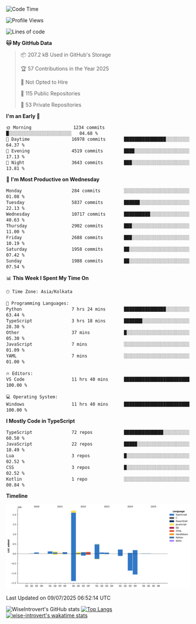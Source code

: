 <!--START_SECTION:waka-->
![Code Time](http://img.shields.io/badge/Code%20Time-2%2C384%20hrs%2017%20mins-blue)

![Profile Views](http://img.shields.io/badge/Profile%20Views-5-blue)

![Lines of code](https://img.shields.io/badge/From%20Hello%20World%20I%27ve%20Written-3.9%20million%20lines%20of%20code-blue)

**🐱 My GitHub Data** 

> 📦 207.2 kB Used in GitHub's Storage 
 > 
> 🏆 57 Contributions in the Year 2025
 > 
> 🚫 Not Opted to Hire
 > 
> 📜 115 Public Repositories 
 > 
> 🔑 53 Private Repositories 
 > 
**I'm an Early 🐤** 

```text
🌞 Morning                1234 commits        █░░░░░░░░░░░░░░░░░░░░░░░░   04.68 % 
🌆 Daytime                16978 commits       ████████████████░░░░░░░░░   64.37 % 
🌃 Evening                4519 commits        ████░░░░░░░░░░░░░░░░░░░░░   17.13 % 
🌙 Night                  3643 commits        ███░░░░░░░░░░░░░░░░░░░░░░   13.81 % 
```
📅 **I'm Most Productive on Wednesday** 

```text
Monday                   284 commits         ░░░░░░░░░░░░░░░░░░░░░░░░░   01.08 % 
Tuesday                  5837 commits        ██████░░░░░░░░░░░░░░░░░░░   22.13 % 
Wednesday                10717 commits       ██████████░░░░░░░░░░░░░░░   40.63 % 
Thursday                 2902 commits        ███░░░░░░░░░░░░░░░░░░░░░░   11.00 % 
Friday                   2688 commits        ███░░░░░░░░░░░░░░░░░░░░░░   10.19 % 
Saturday                 1958 commits        ██░░░░░░░░░░░░░░░░░░░░░░░   07.42 % 
Sunday                   1988 commits        ██░░░░░░░░░░░░░░░░░░░░░░░   07.54 % 
```


📊 **This Week I Spent My Time On** 

```text
🕑︎ Time Zone: Asia/Kolkata

💬 Programming Languages: 
Python                   7 hrs 24 mins       ████████████████░░░░░░░░░   63.44 % 
TypeScript               3 hrs 18 mins       ███████░░░░░░░░░░░░░░░░░░   28.30 % 
Other                    37 mins             █░░░░░░░░░░░░░░░░░░░░░░░░   05.30 % 
JavaScript               7 mins              ░░░░░░░░░░░░░░░░░░░░░░░░░   01.09 % 
YAML                     7 mins              ░░░░░░░░░░░░░░░░░░░░░░░░░   01.00 % 

🔥 Editors: 
VS Code                  11 hrs 40 mins      █████████████████████████   100.00 % 

💻 Operating System: 
Windows                  11 hrs 40 mins      █████████████████████████   100.00 % 
```

**I Mostly Code in TypeScript** 

```text
TypeScript               72 repos            ███████████████░░░░░░░░░░   60.50 % 
JavaScript               22 repos            █████░░░░░░░░░░░░░░░░░░░░   18.49 % 
Lua                      3 repos             █░░░░░░░░░░░░░░░░░░░░░░░░   02.52 % 
CSS                      3 repos             █░░░░░░░░░░░░░░░░░░░░░░░░   02.52 % 
Kotlin                   1 repo              ░░░░░░░░░░░░░░░░░░░░░░░░░   00.84 % 
```



**Timeline**

![Lines of Code chart](https://raw.githubusercontent.com/wise-introvert/wise-introvert/master/assets/bar_graph.png)


 Last Updated on 09/07/2025 06:52:14 UTC
<!--END_SECTION:waka-->

![WiseIntrovert's GitHub stats](https://github-readme-stats.vercel.app/api?username=wise-introvert&count_private=true&show_icons=true)
[![Top Langs](https://github-readme-stats.vercel.app/api/top-langs/?username=wise-introvert&langs_count=10)](https://github.com/anuraghazra/github-readme-stats)
[![wise-introvert's wakatime stats](https://github-readme-stats.vercel.app/api/wakatime?username=wiseintrovert)](https://github.com/anuraghazra/github-readme-stats)
